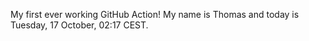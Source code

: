 My first ever working GitHub Action!
My name is Thomas and today is Tuesday, 17 October, 02:17 CEST. 
